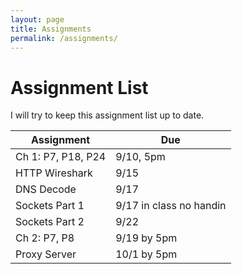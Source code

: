 ```yaml
---
layout: page
title: Assignments
permalink: /assignments/
---
```



Assignment List
===============

I will try to keep this assignment list up to date.

Assignment | Due
--- | ---
Ch 1: P7, P18, P24  | 9/10, 5pm
HTTP Wireshark | 9/15
DNS Decode  | 9/17
Sockets Part 1 | 9/17 in class no handin
Sockets Part 2 | 9/22
Ch 2: P7, P8  | 9/19 by 5pm
Proxy Server | 10/1 by 5pm
